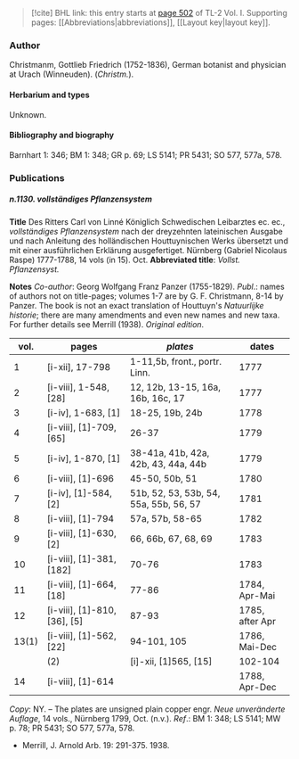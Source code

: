 > [!cite] BHL link: this entry starts at [page 502](https://www.biodiversitylibrary.org/item/103414#page/550/mode/1up) of TL-2 Vol. I.
> Supporting pages: [[Abbreviations|abbreviations]], [[Layout key|layout key]].

### Author

Christmanm, Gottlieb Friedrich (1752-1836), German botanist and physician at Urach (Winneuden). (*Christm.*).

#### Herbarium and types

Unknown.

#### Bibliography and biography

Barnhart 1: 346; BM 1: 348; GR p. 69; LS 5141; PR 5431; SO 577, 577a, 578.

### Publications

##### n.1130. vollständiges Pflanzensystem

**Title**
Des Ritters Carl von Linné Königlich Schwedischen Leibarztes ec. ec., *vollständiges Pflanzensystem* nach der dreyzehnten lateinischen Ausgabe und nach Anleitung des holländischen Houttuynischen Werks übersetzt und mit einer ausführlichen Erklärung ausgefertiget. Nürnberg (Gabriel Nicolaus Raspe) 1777-1788, 14 vols (in 15). Oct.
**Abbreviated title**: *Vollst. Pflanzensyst.*

**Notes**
*Co-author*: Georg Wolfgang Franz Panzer (1755-1829).
*Publ*.: names of authors not on title-pages; volumes 1-7 are by G. F. Christmann, 8-14 by Panzer. The book is not an exact translation of Houttuyn's *Natuurlijke historie*; there are many amendments and even new names and new taxa. For further details see Merrill (1938).
*Original edition*.

|vol.	|pages	|*plates*	|dates|
|---	|---	|---	|---	|
|1	|\[i-xii\], 17-798	|1-11,5b, front., portr. Linn.	|1777|
|2	|\[i-viii\], 1-548, \[28\]	|12, 12b, 13-15, 16a, 16b, 16c, 17	|1777|
|3	|\[i-iv\], 1-683, \[1\]	|18-25, 19b, 24b	|1778|
|4	|\[i-viii\], \[1\]-709, \[65\]	|26-37	|1779|
|5	|\[i-iv\], 1-870, \[1\]	|38-41a, 41b, 42a, 42b, 43, 44a, 44b	|1779|
|6	|\[i-viii\], \[1\]-696	|45-50, 50b, 51	|1780|
|7	|\[i-iv\], \[1\]-584, \[2\]	|51b, 52, 53, 53b, 54, 55a, 55b, 56, 57	|1781|
|8	|\[i-viii\], \[1\]-794	|57a, 57b, 58-65	|1782|
|9	|\[i-viii\], \[1\]-630, \[2\]	|66, 66b, 67, 68, 69	|1783|
|10	|\[i-viii\], \[1\]-381, \[182\]	|70-76	|1783|
|11	|\[i-viii\], \[1\]-664, \[18\]	|77-86	|1784, Apr-Mai|
|12	|\[i-viii\], \[1\]-810, \[36\], \[5\]	|87-93	|1785, after Apr|
|13(1)	|\[i-viii\], \[1\]-562, \[22\]	|94-101, 105	|1786, Mai-Dec|
|	|(2)	|\[i\]-xii, \[1\]565, \[15\]	|102-104	|1787, Mai-Dec|
|14	|\[i-viii\], \[1\]-614	|	|1788, Apr-Dec|

*Copy*: NY. – The plates are unsigned plain copper engr.
*Neue unveränderte Auflage*, 14 vols., Nürnberg 1799, Oct. (n.v.).
*Ref*.: BM 1: 348; LS 5141; MW p. 78; PR 5431; SO 577, 577a, 578.
- Merrill, J. Arnold Arb. 19: 291-375. 1938.

